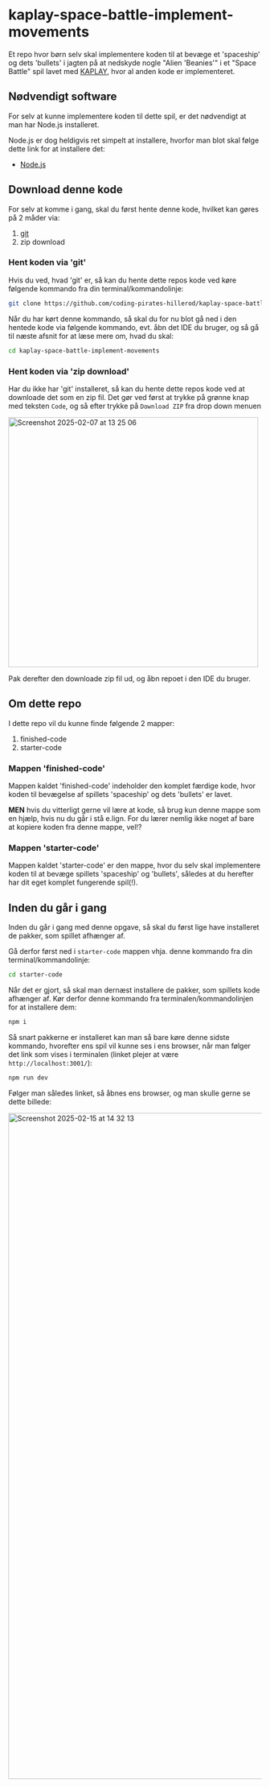 # kaplay-space-battle-implement-movements

Et repo hvor børn selv skal implementere koden til at bevæge et 'spaceship' og dets 'bullets' i jagten på at nedskyde nogle "Alien 'Beanies'" i et "Space Battle" spil lavet med [KAPLAY](https://kaplayjs.com/), hvor al anden kode er implementeret.

## Nødvendigt software

For selv at kunne implementere koden til dette spil, er det nødvendigt at man har Node.js installeret.

Node.js er dog heldigvis ret simpelt at installere, hvorfor man blot skal følge dette link for at installere det:

- [Node.js](https://nodejs.org/en)

## Download denne kode

For selv at komme i gang, skal du først hente denne kode, hvilket kan gøres på 2 måder via:

1. [git](https://git-scm.com/)
2. zip download

### Hent koden via 'git'

Hvis du ved, hvad 'git' er, så kan du hente dette repos kode ved køre følgende kommando fra din terminal/kommandolinje:

```bash
git clone https://github.com/coding-pirates-hillerod/kaplay-space-battle-implement-movements.git
```

Når du har kørt denne kommando, så skal du for nu blot gå ned i den hentede kode via følgende kommando, evt. åbn det IDE du bruger, og så gå til næste afsnit for at læse mere om, hvad du skal:

```bash
cd kaplay-space-battle-implement-movements
```

### Hent koden via 'zip download'

Har du ikke har 'git' installeret, så kan du hente dette repos kode ved at downloade det som en zip fil. Det gør ved først at trykke på grønne knap med teksten <code>Code</code>, og så efter trykke på <code>Download ZIP</code> fra drop down menuen

<img width="497" alt="Screenshot 2025-02-07 at 13 25 06" src="https://github.com/user-attachments/assets/66009d86-35b1-4ced-ace4-5d2be6d67934" />

Pak derefter den downloade zip fil ud, og åbn repoet i den IDE du bruger.

## Om dette repo

I dette repo vil du kunne finde følgende 2 mapper:

1. finished-code
2. starter-code

### Mappen 'finished-code'

Mappen kaldet 'finished-code' indeholder den komplet færdige kode, hvor koden til bevægelse af spillets 'spaceship' og dets 'bullets' er lavet.

**MEN** hvis du vitterligt gerne vil lære at kode, så brug kun denne mappe som en hjælp, hvis nu du går i stå e.lign. For du lærer nemlig ikke noget af bare at kopiere koden fra denne mappe, vel!?

### Mappen 'starter-code'

Mappen kaldet 'starter-code' er den mappe, hvor du selv skal implementere koden til at bevæge spillets 'spaceship' og 'bullets', således at du herefter har dit eget komplet fungerende spil(!).

## Inden du går i gang

Inden du går i gang med denne opgave, så skal du først lige have installeret de pakker, som spillet afhænger af.

Gå derfor først ned i <code>starter-code</code> mappen vhja. denne kommando fra din terminal/kommandolinje:

```bash
cd starter-code
```

Når det er gjort, så skal man dernæst installere de pakker, som spillets kode afhænger af. Kør derfor denne kommando fra terminalen/kommandolinjen for at installere dem:

```bash
npm i
```

Så snart pakkerne er installeret kan man så bare køre denne sidste kommando, hvorefter ens spil vil kunne ses i ens browser, når man følger det link som vises i terminalen (linket plejer at være <code>http://localhost:3001/</code>):

```bash
npm run dev
```

Følger man således linket, så åbnes ens browser, og man skulle gerne se dette billede:

<img width="1324" alt="Screenshot 2025-02-15 at 14 32 13" src="https://github.com/user-attachments/assets/23e7c130-e1d5-487f-bb5c-877b614cfcd2" />

